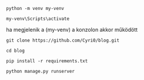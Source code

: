 `python -m venv my-venv`

`my-venv\Scripts\activate`

ha megjelenik a (my-venv) a konzolon akkor működött

`git clone https://github.com/Cyri0/blog.git`

`cd blog`

`pip install -r requirements.txt`

`python manage.py runserver`
